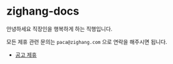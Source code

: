 # zighang-docs

안녕하세요 직장인을 행복하게 하는 직행입니다.

모든 제휴 관련 문의는 `paca@zighang.com` 으로 연락을 해주시면 됩니다.

* [공고 제휴](docs/공고%20제휴/README.md)
<!-- * [시작하기 전](README.md) -->
<!-- * [(제휴사) 월간 보고서 API](docs/report-api.md) -->
<!-- * [직행 유저 유입 추적 SPEC](docs/spec.md) -->

